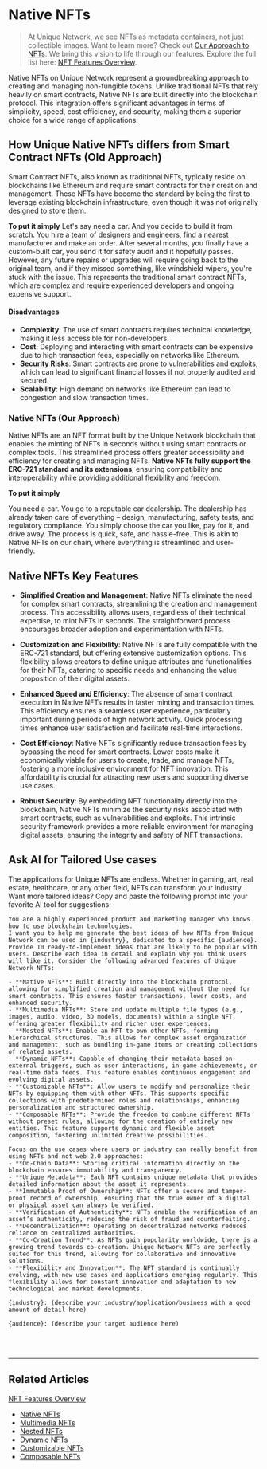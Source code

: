 # Native NFTs

> At Unique Network, we see NFTs as metadata containers, not just collectible images. Want to learn more? Check out [Our Approach to NFTs](../approach.md). We bring this vision to life through our features. Explore the full list here: [NFT Features Overview](../token-types/nft.md).

Native NFTs on Unique Network represent a groundbreaking approach to creating and managing non-fungible tokens. Unlike traditional NFTs that rely heavily on smart contracts, Native NFTs are built directly into the blockchain protocol. This integration offers significant advantages in terms of simplicity, speed, cost efficiency, and security, making them a superior choice for a wide range of applications.

## How Unique Native NFTs differs from Smart Contract NFTs (Old Approach)

Smart Contract NFTs, also known as traditional NFTs, typically reside on blockchains like Ethereum and require smart contracts for their creation and management. These NFTs have become the standard by being the first to leverage existing blockchain infrastructure, even though it was not originally designed to store them. 

**To put it simply** 
Let's say need a car. And you decide to build it from scratch. You hire a team of designers and engineers, find a nearest manufacturer and make an order. After several months, you finally have a custom-built car, you send it for safety audit and it hopefully passes. However, any future repairs or upgrades will require going back to the original team, and if they missed something, like windshield wipers, you're stuck with the issue. This represents the traditional smart contract NFTs, which are complex and require experienced developers and ongoing expensive support.

#### Disadvantages
- **Complexity**: The use of smart contracts requires technical knowledge, making it less accessible for non-developers.
- **Cost**: Deploying and interacting with smart contracts can be expensive due to high transaction fees, especially on networks like Ethereum.
- **Security Risks**: Smart contracts are prone to vulnerabilities and exploits, which can lead to significant financial losses if not properly audited and secured.
- **Scalability**: High demand on networks like Ethereum can lead to congestion and slow transaction times.

### Native NFTs (Our Approach)

Native NFTs are an NFT format built by the Unique Network blockchain that enables the minting of NFTs in seconds without using smart contracts or complex tools. This streamlined process offers greater accessibility and efficiency for creating and managing NFTs. **Native NFTs fully support the ERC-721 standard and its extensions**, ensuring compatibility and interoperability while providing additional flexibility and freedom.

**To put it simply**

You need a car. You go to a reputable car dealership. The dealership has already taken care of everything – design, manufacturing, safety tests, and regulatory compliance. You simply choose the car you like, pay for it, and drive away. The process is quick, safe, and hassle-free. This is akin to Native NFTs on our chain, where everything is streamlined and user-friendly.

## Native NFTs Key Features

- **Simplified Creation and Management**:
  Native NFTs eliminate the need for complex smart contracts, streamlining the creation and management process. This accessibility allows users, regardless of their technical expertise, to mint NFTs in seconds. The straightforward process encourages broader adoption and experimentation with NFTs.

- **Customization and Flexibility**:
  Native NFTs are fully compatible with the ERC-721 standard, but offering extensive customization options. This flexibility allows creators to define unique attributes and functionalities for their NFTs, catering to specific needs and enhancing the value proposition of their digital assets.

- **Enhanced Speed and Efficiency**:
  The absence of smart contract execution in Native NFTs results in faster minting and transaction times. This efficiency ensures a seamless user experience, particularly important during periods of high network activity. Quick processing times enhance user satisfaction and facilitate real-time interactions.

- **Cost Efficiency**:
  Native NFTs significantly reduce transaction fees by bypassing the need for smart contracts. Lower costs make it economically viable for users to create, trade, and manage NFTs, fostering a more inclusive environment for NFT innovation. This affordability is crucial for attracting new users and supporting diverse use cases.

- **Robust Security**:
  By embedding NFT functionality directly into the blockchain, Native NFTs minimize the security risks associated with smart contracts, such as vulnerabilities and exploits. This intrinsic security framework provides a more reliable environment for managing digital assets, ensuring the integrity and safety of NFT transactions.

## Ask AI for Tailored Use cases  

The applications for Unique NFTs are endless. Whether in gaming, art, real estate, healthcare, or any other field, NFTs can transform your industry. Want more tailored ideas? Copy and paste the following prompt into your favorite AI tool for suggestions:

```plaintext
You are a highly experienced product and marketing manager who knows how to use blockchain technologies.
I want you to help me generate the best ideas of how NFTs from Unique Network can be used in {industry}, dedicated to a specific {audience}. Provide 10 ready-to-implement ideas that are likely to be popular with users. Describe each idea in detail and explain why you think users will like it. Consider the following advanced features of Unique Network NFTs:

- **Native NFTs**: Built directly into the blockchain protocol, allowing for simplified creation and management without the need for smart contracts. This ensures faster transactions, lower costs, and enhanced security.
- **Multimedia NFTs**: Store and update multiple file types (e.g., images, audio, video, 3D models, documents) within a single NFT, offering greater flexibility and richer user experiences.
- **Nested NFTs**: Enable an NFT to own other NFTs, forming hierarchical structures. This allows for complex asset organization and management, such as bundling in-game items or creating collections of related assets.
- **Dynamic NFTs**: Capable of changing their metadata based on external triggers, such as user interactions, in-game achievements, or real-time data feeds. This feature enables continuous engagement and evolving digital assets.
- **Customizable NFTs**: Allow users to modify and personalize their NFTs by equipping them with other NFTs. This supports specific collections with predetermined roles and relationships, enhancing personalization and structured ownership.
- **Composable NFTs**: Provide the freedom to combine different NFTs without preset rules, allowing for the creation of entirely new entities. This feature supports dynamic and flexible asset composition, fostering unlimited creative possibilities.

Focus on the use cases where users or industry can really benefit from using NFTs and not web 2.0 approaches:
- **On-Chain Data**: Storing critical information directly on the blockchain ensures immutability and transparency.
- **Unique Metadata**: Each NFT contains unique metadata that provides detailed information about the asset it represents.
- **Immutable Proof of Ownership**: NFTs offer a secure and tamper-proof record of ownership, ensuring that the true owner of a digital or physical asset can always be verified.
- **Verification of Authenticity**: NFTs enable the verification of an asset’s authenticity, reducing the risk of fraud and counterfeiting.
- **Decentralization**: Operating on decentralized networks reduces reliance on centralized authorities.
- **Co-Creation Trend**: As NFTs gain popularity worldwide, there is a growing trend towards co-creation. Unique Network NFTs are perfectly suited for this trend, allowing for collaborative and innovative solutions.
- **Flexibility and Innovation**: The NFT standard is continually evolving, with new use cases and applications emerging regularly. This flexibility allows for constant innovation and adaptation to new technological and market developments.

{industry}: (describe your industry/application/business with a good amount of detail here)

{audience}: (describe your target audience here)
```

<br>

<br>

---

## Related Articles

[NFT Features Overview](../token-types/nft.md)

- [Native NFTs](../nft-features/native.md)
- [Multimedia NFTs](../nft-features/multimedia.md)
- [Nested NFTs](../nft-features/nested.md)
- [Dynamic NFTs](../nft-features/dynamic.md)
- [Customizable NFTs](../nft-features/customizable.md)
- [Composable NFTs](../nft-features/composable.md)
 